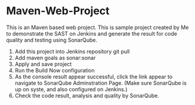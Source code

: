 # Maven-Web-Project

This is an Maven based web project. This is sample project created by Me to demonstrate the SAST on Jenkins and generate the result for code quality and testing using SonarQube.

1. Add this project into Jenkins repository git pull 
2. Add maven goals as sonar:sonar
3. Apply and save project
4. Run the Build Now configuration
5. As the console result appear successful, click the link appear to navigate to SonarQube Adminstration Page. (Make sure SonarQube is up on syste, and also configured on Jenkins.)
6. Check the code result, analysis and quality by SonarQube.
